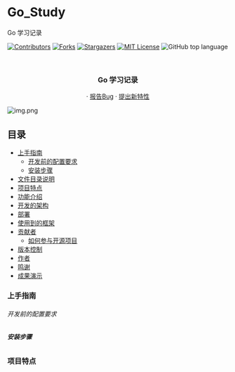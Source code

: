# Go_Study
Go 学习记录

<!-- PROJECT SHIELDS -->

[![Contributors][contributors-shield]][contributors-url]
[![Forks][forks-shield]][forks-url]
[![Stargazers][stars-shield]][stars-url]
[![MIT License][license-shield]][license-url]
![GitHub top language](https://img.shields.io/github/languages/top/hakusai22/Go_Study?style=for-the-badge)

<!-- PROJECT LOGO -->
<br />



<p align="center">
    <a href="https://github.com/hakusai22/Go_Study/">
    </a>
    <h3 align="center">Go 学习记录</h3>
  <p align="center">
    ·
    <a href="https://github.com/hakusai22/Go_Study/issues">报告Bug</a>
    ·
    <a href="https://github.com/hakusai22/Go_Study/issues">提出新特性</a>
  </p>

<!-- links -->
[your-project-path]:hakusai22/Go_Study
[contributors-shield]: https://img.shields.io/github/contributors/hakusai22/Go_Study.svg?style=for-the-badge
[contributors-url]: https://github.com/hakusai22/Go_Study/graphs/contributors
[forks-shield]: https://img.shields.io/github/forks/hakusai22/Go_Study.svg?style=for-the-badge
[forks-url]: https://github.com/hakusai22/Go_Study/network/members
[stars-shield]: https://img.shields.io/github/stars/hakusai22/Go_Study.svg?style=for-the-badge
[stars-url]: https://github.com/hakusai22/Go_Study/stargazers
[issues-shield]: https://img.shields.io/github/issues/hakusai22/Go_Study.svg?style=for-the-badge
[issues-url]: https://img.shields.io/github/issues/hakusai22/Go_Study.svg
[license-shield]: https://img.shields.io/github/license/hakusai22/Go_Study.svg?style=for-the-badge
[license-url]: https://github.com/hakusai22/Go_Study/blob/master/LICENSE
[linkedin-shield]: https://img.shields.io/badge/-LinkedIn-black.svg?style=for-the-badge&logo=linkedin&colorB=555
[linkedin-url]: https://linkedin.com/in/xxxx

![img.png](https://fastly.jsdelivr.net/gh/hakusai22/Go_Study/image/img3.png)


## 目录

- [上手指南](#上手指南)
    - [开发前的配置要求](#开发前的配置要求)
    - [安装步骤](#安装步骤)
- [文件目录说明](#文件目录说明)
- [项目特点](#项目特点)
- [功能介绍](#功能介绍)
- [开发的架构](#开发的架构)
- [部署](#部署)
- [使用到的框架](#使用到的框架)
- [贡献者](#贡献者)
    - [如何参与开源项目](#如何参与开源项目)
- [版本控制](#版本控制)
- [作者](#作者)
- [鸣谢](#鸣谢)
- [成果演示](#成果演示)


### 上手指南

###### 开发前的配置要求

###### **安装步骤**


### 项目特点